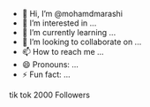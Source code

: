 - 👋 Hi, I’m @mohamdmarashi
- 👀 I’m interested in ...
- 🌱 I’m currently learning ...
- 💞️ I’m looking to collaborate on ...
- 📫 How to reach me ...
- 😄 Pronouns: ...
- ⚡ Fun fact: ...

<!---
mohamdmarashi/mohamdmarashi is a ✨ special ✨ repository because its `README.md` (this file) appears on your GitHub profile.
You can click the Preview link to take a look at your changes.
--->
tik tok 
2000
Followers
